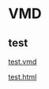 # VMD

## test

[test.vmd](./test.vmd)

[test.html](https://htmlpreview.github.io/?https://github.com/varpeti/vmd/blob/master/test.html)

